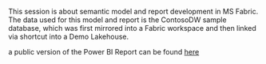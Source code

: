 This session is about semantic model and report development in MS Fabric.
The data used for this model and report is the ContosoDW sample database, which was first mirrored into a Fabric workspace and then linked via shortcut into a Demo Lakehouse.

a public version of the Power BI Report can be found [here](https://app.powerbi.com/view?r=eyJrIjoiN2FmYjZhMjEtOWI1MC00YmQwLThlZTEtNGNiZmVjMWMzYmY4IiwidCI6Ijg4OWNhNGQ4LTc1OTgtNDhjYy04ZWZjLTNmMzJhYjA5NmJhYSIsImMiOjh9)

